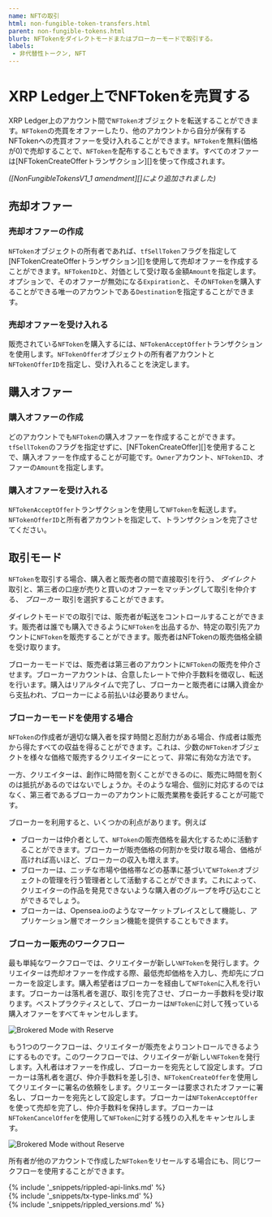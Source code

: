 ```yaml
---
name: NFTの取引
html: non-fungible-token-transfers.html
parent: non-fungible-tokens.html
blurb: NFTokenをダイレクトモードまたはブローカーモードで取引する。
labels:
 - 非代替性トークン, NFT
---
```


# XRP Ledger上でNFTokenを売買する

XRP Ledger上のアカウント間で`NFToken`オブジェクトを転送することができます。`NFToken`の売買をオファーしたり、他のアカウントから自分が保有するNFTokenへの売買オファーを受け入れることができます。`NFToken`を無料(価格が0)で売却することで、`NFToken`を配布することもできます。すべてのオファーは[NFTokenCreateOfferトランザクション][]を使って作成されます。

_([NonFungibleTokensV1_1 amendment][]により追加されました)_

## 売却オファー


### 売却オファーの作成

`NFToken`オブジェクトの所有者であれば、`tfSellToken`フラグを指定して[NFTokenCreateOfferトランザクション][]を使用して売却オファーを作成することができます。`NFTokenID`と、対価として受け取る金額`Amount`を指定します。オプションで、そのオファーが無効になる`Expiration`と、その`NFToken`を購入することができる唯一のアカウントである`Destination`を指定することができます。


### 売却オファーを受け入れる

販売されている`NFToken`を購入するには、`NFTokenAcceptOffer`トランザクションを使用します。`NFTokenOffer`オブジェクトの所有者アカウントと`NFTokenOfferID`を指定し、受け入れることを決定します。


## 購入オファー


### 購入オファーの作成

どのアカウントでも`NFToken`の購入オファーを作成することができます。`tfSellToken`のフラグを指定せずに、[NFTokenCreateOffer][]を使用することで、購入オファーを作成することが可能です。`Owner`アカウント、`NFTokenID`、オファーの`Amount`を指定します。


### 購入オファーを受け入れる

`NFTokenAcceptOffer`トランザクションを使用して`NFToken`を転送します。`NFTokenOfferID`と所有者アカウントを指定して、トランザクションを完了させてください。


## 取引モード

`NFToken`を取引する場合、購入者と販売者の間で直接取引を行う、 _ダイレクト_ 取引と、第三者の口座が売りと買いのオファーをマッチングして取引を仲介する、 _ブローカー_ 取引を選択することができます。

ダイレクトモードでの取引では、販売者が転送をコントロールすることができます。販売者は誰でも購入できるように`NFToken`を出品するか、特定の取引先アカウントに`NFToken`を販売することができます。販売者はNFTokenの販売価格全額を受け取ります。

ブローカーモードでは、販売者は第三者のアカウントに`NFToken`の販売を仲介させます。ブローカーアカウントは、合意したレートで仲介手数料を徴収し、転送を行います。購入はリアルタイムで完了し、ブローカーと販売者には購入資金から支払われ、ブローカーによる前払いは必要ありません。


### ブローカーモードを使用する場合

`NFToken`の作成者が適切な購入者を探す時間と忍耐力がある場合、作成者は販売から得たすべての収益を得ることができます。これは、少数の`NFToken`オブジェクトを様々な価格で販売するクリエイターにとって、非常に有効な方法です。

一方、クリエイターは、創作に時間を割くことができるのに、販売に時間を割くのは抵抗があるのではないでしょうか。そのような場合、個別に対応するのではなく、第三者であるブローカーのアカウントに販売業務を委託することが可能です。

ブローカーを利用すると、いくつかの利点があります。例えば

* ブローカーは仲介者として、`NFToken`の販売価格を最大化するために活動することができます。ブローカーが販売価格の何割かを受け取る場合、価格が高ければ高いほど、ブローカーの収入も増えます。
* ブローカーは、ニッチな市場や価格帯などの基準に基づいて`NFToken`オブジェクトの管理を行う管理者として活動することができます。これによって、クリエイターの作品を発見できないような購入者のグループを呼び込むことができるでしょう。
* ブローカーは、Opensea.ioのようなマーケットプレイスとして機能し、アプリケーション層でオークション機能を提供することもできます。


### ブローカー販売のワークフロー

最も単純なワークフローでは、クリエイターが新しい`NFToken`を発行します。クリエイターは売却オファーを作成する際、最低売却価格を入力し、売却先にブローカーを設定します。購入希望者はブローカーを経由して`NFToken`に入札を行います。ブローカーは落札者を選び、取引を完了させ、ブローカー手数料を受け取ります。ベストプラクティスとして、ブローカーは`NFToken`に対して残っている購入オファーをすべてキャンセルします。


![Brokered Mode with Reserve](img/nft-brokered-mode-with-reserve.png)


もう1つのワークフローは、クリエイターが販売をよりコントロールできるようにするものです。このワークフローでは、クリエイターが新しい`NFToken`を発行します。入札者はオファーを作成し、ブローカーを宛先として設定します。ブローカーは落札者を選び、仲介手数料を差し引き、`NFTokenCreateOffer`を使用してクリエイターに署名の依頼をします。クリエーターは要求されたオファーに署名し、ブローカーを宛先として設定します。ブローカーは`NFTokenAcceptOffer`を使って売却を完了し、仲介手数料を保持します。ブローカーは`NFTokenCancelOffer`を使用して`NFToken`に対する残りの入札をキャンセルします。


![Brokered Mode without Reserve](img/nft-brokered-mode-without-reserve.png)


所有者が他のアカウントで作成した`NFToken`をリセールする場合にも、同じワークフローを使用することができます。


<!--{# common link defs #}-->
{% include '_snippets/rippled-api-links.md' %}			
{% include '_snippets/tx-type-links.md' %}			
{% include '_snippets/rippled_versions.md' %}
